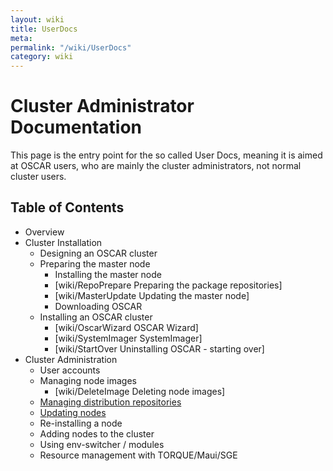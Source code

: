 ```yaml
---
layout: wiki
title: UserDocs
meta: 
permalink: "/wiki/UserDocs"
category: wiki
---
```

<!-- Name: UserDocs -->
<!-- Version: 14 -->
<!-- Author: bli -->

# Cluster Administrator Documentation

This page is the entry point for the so called User Docs, meaning it is aimed at OSCAR users, who are mainly the cluster administrators, not normal cluster users.

## Table of Contents

 * Overview
 * Cluster Installation
   * Designing an OSCAR cluster
   * Preparing the master node
     * Installing the master node
     * [wiki/RepoPrepare Preparing the package repositories]
     * [wiki/MasterUpdate Updating the master node]
     * Downloading OSCAR
   * Installing an OSCAR cluster
     * [wiki/OscarWizard OSCAR Wizard]
     * [wiki/SystemImager SystemImager]
     * [wiki/StartOver Uninstalling OSCAR - starting over]
 * Cluster Administration
   * User accounts
   * Managing node images
     * [wiki/DeleteImage Deleting node images]
   * [Managing distribution repositories](/wiki/RepoMgmt/)
   * [Updating nodes](/wiki/NodeUpdate/)
   * Re-installing a node
   * Adding nodes to the cluster
   * Using env-switcher / modules
   * Resource management with TORQUE/Maui/SGE
